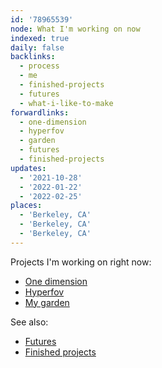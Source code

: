 ```yaml
---
id: '78965539'
node: What I'm working on now
indexed: true
daily: false
backlinks:
  - process
  - me
  - finished-projects
  - futures
  - what-i-like-to-make
forwardlinks:
  - one-dimension
  - hyperfov
  - garden
  - futures
  - finished-projects
updates:
  - '2021-10-28'
  - '2022-01-22'
  - '2022-02-25'
places:
  - 'Berkeley, CA'
  - 'Berkeley, CA'
  - 'Berkeley, CA'
---
```


Projects I'm working on right now:

- [One dimension](one-dimension.md)
- [Hyperfov](hyperfov.md)
- [My garden](garden.md)

See also:

- [Futures](futures.md)
- [Finished projects](finished-projects.md)
